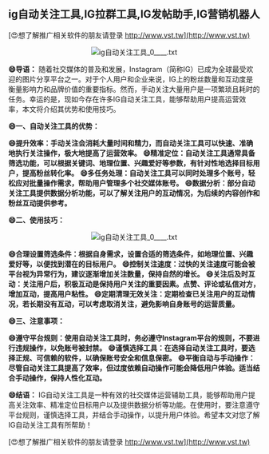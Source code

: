 ## **ig自动关注工具,IG拉群工具,IG发帖助手,IG营销机器人**

[😍想了解推广相关软件的朋友请登录 http://www.vst.tw](http://www.vst.tw)

 <center><img src="https://vst.tw/MP4/tuiguang/png/3.png" alt="ig自动关注工具_0____.txt"></center>

**😄导语：**
随着社交媒体的普及和发展，Instagram（简称IG）已成为全球最受欢迎的图片分享平台之一。对于个人用户和企业来说，IG上的粉丝数量和互动度是衡量影响力和品牌价值的重要指标。然而，手动关注大量用户是一项繁琐且耗时的任务。幸运的是，现如今存在许多IG自动关注工具，能够帮助用户提高运营效率，本文将介绍其优势和使用技巧。

**😄一、自动关注工具的优势：**

**😄提升效率：手动关注会消耗大量时间和精力，而自动关注工具可以快速、准确地执行关注操作，极大地提高了运营效率。**
**😄精准定位：自动关注工具通常具备筛选功能，可以根据关键词、地理位置、兴趣爱好等参数，有针对性地选择目标用户，提高粉丝转化率。**
**😄多任务处理：自动关注工具可以同时处理多个账号，轻松应对批量操作需求，帮助用户管理多个社交媒体账号。**
**😄数据分析：部分自动关注工具提供数据分析功能，可以了解关注用户的互动情况，为后续的内容创作和粉丝互动提供参考。**

**😄二、使用技巧：**

 <center><img src="https://vst.tw/MP4/tuiguang/png/3.png" alt="ig自动关注工具_0____.txt"></center>

**😄合理设置筛选条件：根据自身需求，设置合适的筛选条件，如地理位置、兴趣爱好等，以便找到潜在的目标用户。**
**😄控制关注速度：过快的关注速度可能会被平台视为异常行为，建议逐渐增加关注数量，保持自然的增长。**
**😄关注后及时互动：关注用户后，积极互动是保持用户关注的重要因素。点赞、评论或私信对方，增加互动，提高用户粘性。**
**😄定期清理无效关注：定期检查已关注用户的互动情况，若长期没有互动，可以考虑取消关注，避免影响自身账号的运营质量。**

**😄三、注意事项：**

**😄遵守平台规则：使用自动关注工具时，务必遵守Instagram平台的规则，不要进行违规操作，以免账号被封禁。**
**😄谨慎选择工具：在选择自动关注工具时，要选择正规、可信赖的软件，以确保账号安全和信息保密。**
**😄平衡自动与手动操作：尽管自动关注工具提高了效率，但过度依赖自动操作可能会降低用户体验。适当结合手动操作，保持人性化互动。**

**😄结语：**
IG自动关注工具是一种有效的社交媒体运营辅助工具，能够帮助用户提高关注效率、精准定位目标用户以及提供数据分析等功能。在使用时，要注意遵守平台规则，谨慎选择工具，并结合手动操作，以提升用户体验。希望本文对您了解IG自动关注工具有所帮助！

[😍想了解推广相关软件的朋友请登录 http://www.vst.tw](http://www.vst.tw)



